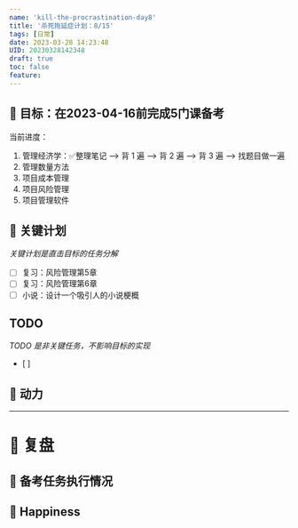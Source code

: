```yaml
---
name: 'kill-the-procrastination-day8'
title: '杀死拖延症计划：8/15'
tags: [日常]
date: 2023-03-28 14:23:48
UID: 20230328142348
draft: true
toc: false
feature: 
---
```



## 🎯 目标：在2023-04-16前完成5门课备考
当前进度：
1. 管理经济学：✅整理笔记 --> 背 1 遍 --> 背 2 遍 --> 背 3 遍 --> 找题目做一遍
2. 管理数量方法
3. 项目成本管理
4. 项目风险管理
5. 项目管理软件


## 🏹 关键计划
*关键计划是直击目标的任务分解*
- [ ] 复习：风险管理第5章
- [ ] 复习：风险管理第6章
- [ ] 小说：设计一个吸引人的小说梗概

<!--more-->

## TODO
*TODO 是非关键任务，不影响目标的实现*
- [ ] 

## 🔋 动力



---

# 🤔 复盘


## 💯 备考任务执行情况



## 🎉 Happiness
